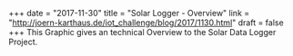 +++
date = "2017-11-30"
title = "Solar Logger - Overview"
link = "http://joern-karthaus.de/iot_challenge/blog/2017/1130.html"
draft = false
+++
This Graphic gives an technical Overview to the Solar Data Logger Project.